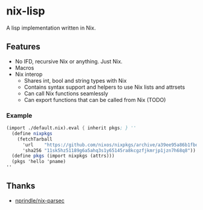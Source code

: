 # nix-lisp

A lisp implementation written in Nix.

## Features

* No IFD, recursive Nix or anything. Just Nix.
* Macros
* Nix interop
  * Shares int, bool and string types with Nix
  * Contains syntax support and helpers to use Nix lists and attrsets
  * Can call Nix functions seamlessly
  * Can export functions that can be called from Nix (TODO)

### Example

```scheme
(import ./default.nix).eval { inherit pkgs; } ''
  (define nixpkgs
    (fetchTarball
      'url    "https://github.com/nixos/nixpkgs/archive/a39ee95a86b1fbdfa9edd65f3810b23d82457241.tar.gz"
      'sha256 "11sk5hz51189g6a5ahq3s1y65145ra8kcgzfjkmrjp1jzn7h68q8"))
  (define pkgs (import nixpkgs (attrs)))
  (pkgs 'hello 'pname)
''
```

## Thanks

* [nprindle/nix-parsec](https://github.com/nprindle/nix-parsec)
